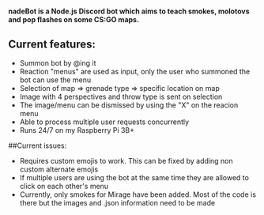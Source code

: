 #### nadeBot is a Node.js Discord bot which aims to teach smokes, molotovs and pop flashes on some CS:GO maps.

## Current features:
* Summon bot by @ing it
* Reaction "menus" are used as input, only the user who summoned the bot can use the menu
* Selection of map => grenade type => specific location on map
* Image with 4 perspectives and throw type is sent on selection
* The image/menu can be dismissed by using the "X" on the reacion menu
* Able to process multiple user requests concurrently
* Runs 24/7 on my Raspberry Pi 3B+

##Current issues:
* Requires custom emojis to work. This can be fixed by adding non custom alternate emojis
* If multiple users are using the bot at the same time they are allowed to click on each other's menu
* Currently, only smokes for Mirage have been added. Most of the code is there but the images and .json information need to be made
